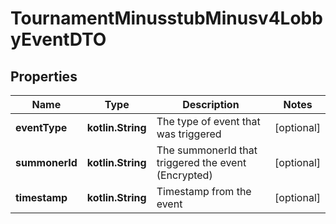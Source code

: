 
# TournamentMinusstubMinusv4LobbyEventDTO

## Properties
Name | Type | Description | Notes
------------ | ------------- | ------------- | -------------
**eventType** | **kotlin.String** | The type of event that was triggered |  [optional]
**summonerId** | **kotlin.String** | The summonerId that triggered the event (Encrypted) |  [optional]
**timestamp** | **kotlin.String** | Timestamp from the event |  [optional]



